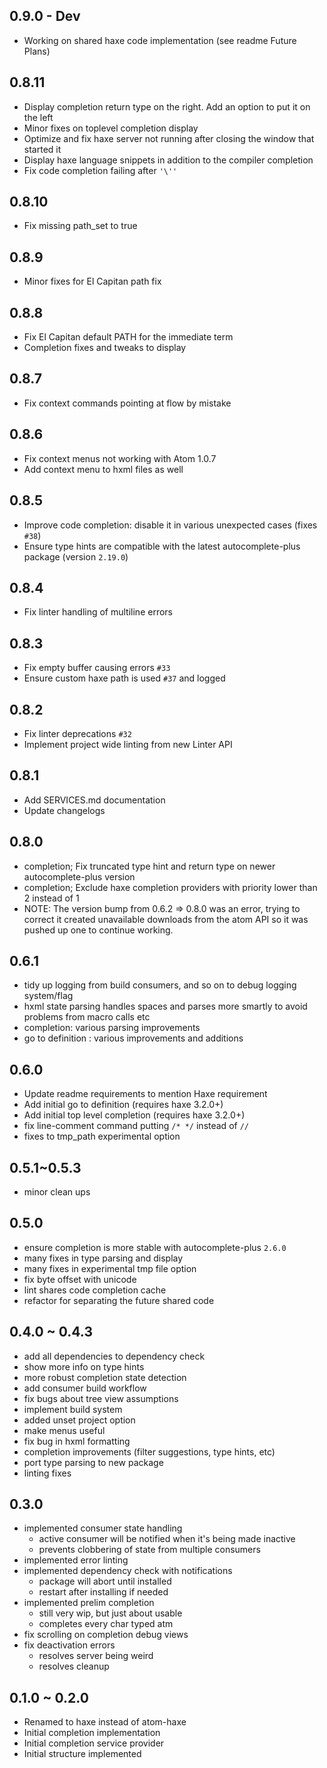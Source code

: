 ## 0.9.0 - Dev

* Working on shared haxe code implementation (see readme Future Plans)

## 0.8.11

* Display completion return type on the right. Add an option to put it on the left
* Minor fixes on toplevel completion display
* Optimize and fix haxe server not running after closing the window that started it
* Display haxe language snippets in addition to the compiler completion
* Fix code completion failing after `'\''`

## 0.8.10

* Fix missing path_set to true

## 0.8.9

* Minor fixes for El Capitan path fix

## 0.8.8

* Fix El Capitan default PATH for the immediate term
* Completion fixes and tweaks to display

## 0.8.7

* Fix context commands pointing at flow by mistake

## 0.8.6

* Fix context menus not working with Atom 1.0.7
* Add context menu to hxml files as well

## 0.8.5

* Improve code completion: disable it in various unexpected cases (fixes `#38`)
* Ensure type hints are compatible with the latest autocomplete-plus package (version `2.19.0`)

## 0.8.4

* Fix linter handling of multiline errors

## 0.8.3

* Fix empty buffer causing errors `#33`
* Ensure custom haxe path is used `#37` and logged

## 0.8.2

* Fix linter deprecations `#32`
* Implement project wide linting from new Linter API

## 0.8.1

* Add SERVICES.md documentation
* Update changelogs

## 0.8.0

* completion; Fix truncated type hint and return type on newer autocomplete-plus version
* completion; Exclude haxe completion providers with priority lower than 2 instead of 1
* NOTE: The version bump from 0.6.2 => 0.8.0 was an error, trying to correct it created unavailable downloads from the atom API so it was pushed up one to continue working.

## 0.6.1

* tidy up logging from build consumers, and so on to debug logging system/flag
* hxml state parsing handles spaces and parses more smartly to avoid problems from macro calls etc
* completion: various parsing improvements
* go to definition : various improvements and additions

## 0.6.0

* Update readme requirements to mention Haxe requirement
* Add initial go to definition (requires haxe 3.2.0+)
* Add initial top level completion (requires haxe 3.2.0+)
* fix line-comment command putting `/* */` instead of `//`
* fixes to tmp_path experimental option

## 0.5.1~0.5.3

* minor clean ups

## 0.5.0

* ensure completion is more stable with autocomplete-plus `2.6.0`
* many fixes in type parsing and display
* many fixes in experimental tmp file option
* fix byte offset with unicode
* lint shares code completion cache
* refactor for separating the future shared code

## 0.4.0 ~ 0.4.3

* add all dependencies to dependency check
* show more info on type hints
* more robust completion state detection
* add consumer build workflow
* fix bugs about tree view assumptions
* implement build system
* added unset project option
* make menus useful
* fix bug in hxml formatting
* completion improvements (filter suggestions, type hints, etc)
* port type parsing to new package
* linting fixes


## 0.3.0

* implemented consumer state handling
    - active consumer will be notified when it's being made inactive
    - prevents clobbering of state from multiple consumers
* implemented error linting
* implemented dependency check with notifications
    - package will abort until installed
    - restart after installing if needed
* implemented prelim completion
    - still very wip, but just about usable
    - completes every char typed atm
* fix scrolling on completion debug views
* fix deactivation errors
    - resolves server being weird
    - resolves cleanup

## 0.1.0 ~ 0.2.0

* Renamed to haxe instead of atom-haxe
* Initial completion implementation
* Initial completion service provider
* Initial structure implemented
